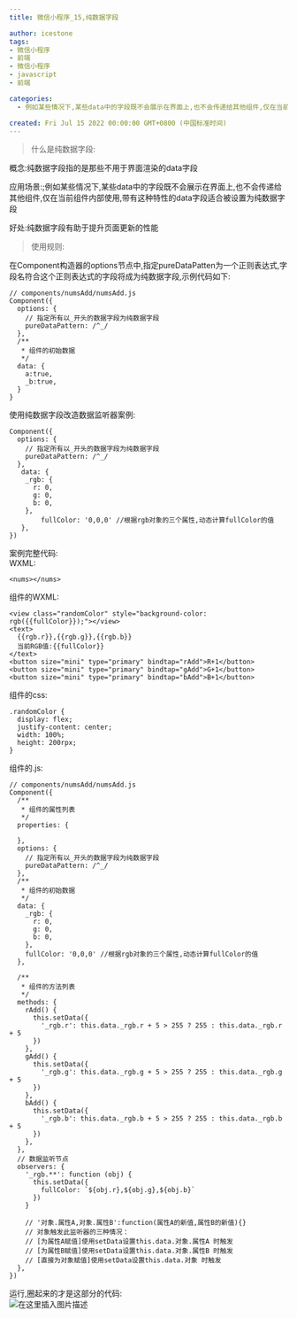 ```yaml
---
title: 微信小程序_15,纯数据字段

author: icestone
tags:
- 微信小程序
- 前端
- 微信小程序
- javascript
- 前端

categories:  
  - 例如某些情况下,某些data中的字段既不会展示在界面上,也不会传递给其他组件,仅在当前组件内部使用,带有这种特性的data字段适合被设置为纯数据字段。概念纯数据字段指的是那些不用于界面渲染的data字段。好处纯数据字段有助于提升页面更新的性能。...  

created: Fri Jul 15 2022 00:00:00 GMT+0800 (中国标准时间)
---
```

> 什么是纯数据字段:

概念:纯数据字段指的是那些不用于界面渲染的data字段

应用场景:;例如某些情况下,某些data中的字段既不会展示在界面上,也不会传递给其他组件,仅在当前组件内部使用,带有这种特性的data字段适合被设置为纯数据字段

好处:纯数据字段有助于提升页面更新的性能

> 使用规则:

在Component构造器的options节点中,指定pureDataPatten为一个正则表达式,字段名符合这个正则表达式的字段将成为纯数据字段,示例代码如下:

    // components/numsAdd/numsAdd.js
    Component({
      options: {
        // 指定所有以_开头的数据字段为纯数据字段
        pureDataPattern: /^_/
      },
      /**
       * 组件的初始数据
       */
      data: {
        a:true,
        _b:true,
      }
    }
    

使用纯数据字段改造数据监听器案例:

    Component({
      options: {
        // 指定所有以_开头的数据字段为纯数据字段
        pureDataPattern: /^_/
      },
       data: {
        _rgb: {
          r: 0,
          g: 0,
          b: 0,
        },
            fullColor: '0,0,0' //根据rgb对象的三个属性,动态计算fullColor的值
       },
    })
    

案例完整代码:  
WXML:

    <nums></nums>
    

组件的WXML:

    <view class="randomColor" style="background-color: rgb({{fullColor}});"></view>
    <text>
      {{rgb.r}},{{rgb.g}},{{rgb.b}}
      当前RGB值:{{fullColor}}
    </text>
    <button size="mini" type="primary" bindtap="rAdd">R+1</button>
    <button size="mini" type="primary" bindtap="gAdd">G+1</button>
    <button size="mini" type="primary" bindtap="bAdd">B+1</button>
    

组件的css:

    .randomColor {
      display: flex;
      justify-content: center;
      width: 100%;
      height: 200rpx;
    }
    

组件的.js:

    // components/numsAdd/numsAdd.js
    Component({
      /**
       * 组件的属性列表
       */
      properties: {
    
      },
      options: {
        // 指定所有以_开头的数据字段为纯数据字段
        pureDataPattern: /^_/
      },
      /**
       * 组件的初始数据
       */
      data: {
        _rgb: {
          r: 0,
          g: 0,
          b: 0,
        },
        fullColor: '0,0,0' //根据rgb对象的三个属性,动态计算fullColor的值
      },
    
      /**
       * 组件的方法列表
       */
      methods: {
        rAdd() {
          this.setData({
            '_rgb.r': this.data._rgb.r + 5 > 255 ? 255 : this.data._rgb.r + 5
          })
        },
        gAdd() {
          this.setData({
            '_rgb.g': this.data._rgb.g + 5 > 255 ? 255 : this.data._rgb.g + 5
          })
        },
        bAdd() {
          this.setData({
            '_rgb.b': this.data._rgb.b + 5 > 255 ? 255 : this.data._rgb.b + 5
          })
        },
      },
      // 数据监听节点
      observers: {
        '_rgb.**': function (obj) {
          this.setData({
            fullColor: `${obj.r},${obj.g},${obj.b}`
          })
        }
    
        // '对象.属性A,对象.属性B':function(属性A的新值,属性B的新值){}
        // 对象触发此监听器的三种情况：
        // [为属性A赋值]使用setData设置this.data.对象.属性A 时触发
        // [为属性B赋值]使用setData设置this.data.对象.属性B 时触发
        // [直接为对象赋值]使用setData设置this.data.对象 时触发
      },
    })
    

运行,圈起来的才是这部分的代码:  
![在这里插入图片描述](https://img-blog.csdnimg.cn/e47dfc0cb0054234a3b8b442e5f16070.png)